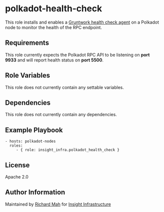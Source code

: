 polkadot-health-check
=========

This role installs and enables a [Gruntwork health check agent](https://github.com/gruntwork-io/health-checker) on a Polkadot node to monitor the health of the RPC endpoint.

Requirements
------------

This role currently expects the Polkadot RPC API to be listening on **port 9933** and will report health status on **port 5500**.

Role Variables
--------------

This role does not currently contain any settable variables. 

Dependencies
------------

This role does not currently contain any dependencies.

Example Playbook
----------------

    - hosts: polkadot-nodes
      roles:
         - { role: insight_infra.polkadot_health_check }

License
-------

Apache 2.0

Author Information
------------------

Maintained by [Richard Mah](https://github.com/shinyfoil) for [Insight Infrastructure](https://github.com/insight-infrastructure)
